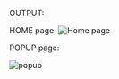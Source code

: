 OUTPUT:

HOME page:
![Home page](https://user-images.githubusercontent.com/88618993/197687295-2e70b32e-bbfa-4ae8-826f-ba60033a5b9f.png)


POPUP page:

![popup](https://user-images.githubusercontent.com/88618993/197687549-4590627b-6281-4eb6-8877-8fb8f1288f5e.png)
